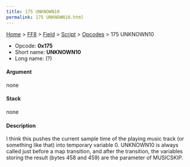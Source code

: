 ```yaml
---
title: 175 UNKNOWN10
permalink: 175 UNKNOWN10.html
---
```


[Home](../../../../Main%20Page.md) > [FF8](../../../../FF8.md) > [Field](../../../Field.md) > [Script](../../Script.md) > [Opcodes](../Opcodes.md) > 175 UNKNOWN10

-   Opcode: **0x175**
-   Short name: **UNKNOWN10**
-   Long name: (?)

#### Argument

none

#### Stack

none

#### Description

I think this pushes the current sample time of the playing music track
(or something like that) into temporary variable 0. UNKNOWN10 is always
called just before a map transition, and after the transition, the
variables storing the result (bytes 458 and 459) are the parameter of
MUSICSKIP.
